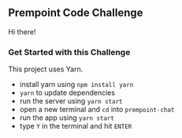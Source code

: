 ## Prempoint Code Challenge

Hi there! 

### Get Started with this Challenge 

This project uses Yarn. 
- install yarn using ```npm install yarn```
- ```yarn``` to update dependencies
- run the server using ```yarn start```
- open a new terminal and ```cd``` into ```prempoint-chat```
- run the app using ```yarn start```
- type ```Y``` in the terminal and hit ```ENTER```
